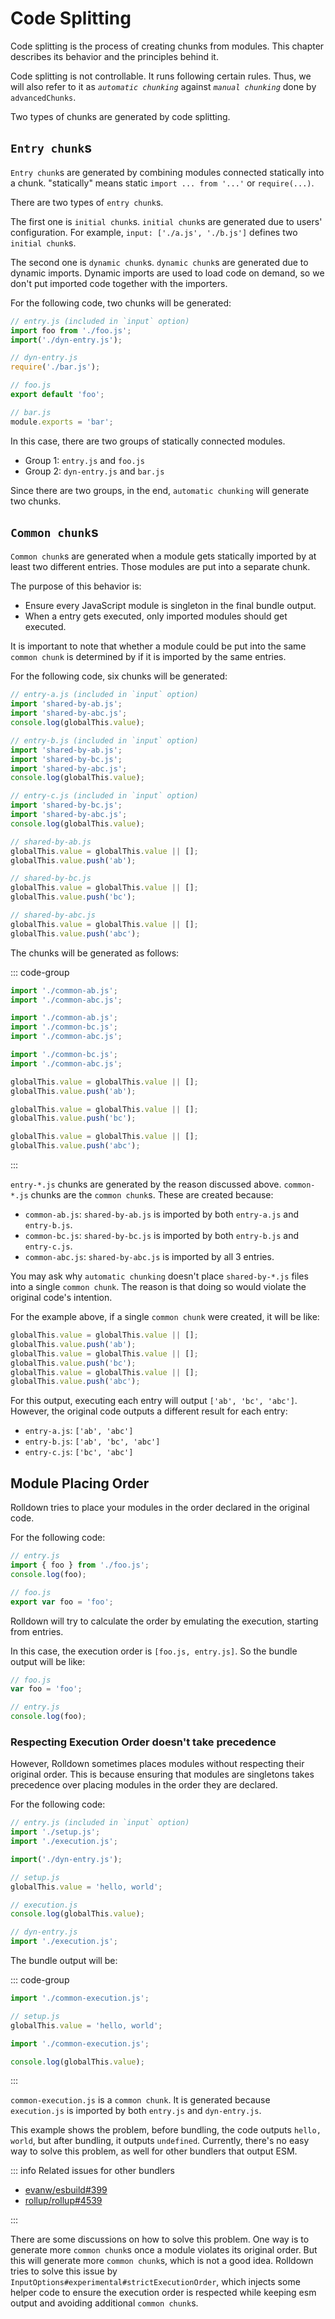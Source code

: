 # Code Splitting

Code splitting is the process of creating chunks from modules. This chapter describes its behavior and the principles behind it.

Code splitting is not controllable. It runs following certain rules. Thus, we will also refer to it as _`automatic chunking`_ against _`manual chunking`_ done by `advancedChunks`.

Two types of chunks are generated by code splitting.

## `Entry chunk`s

`Entry chunk`s are generated by combining modules connected statically into a chunk. "statically" means static `import ... from '...'` or `require(...)`.

There are two types of `entry chunk`s.

The first one is `initial chunk`s. `initial chunk`s are generated due to users' configuration. For example, `input: ['./a.js', './b.js']` defines two `initial chunk`s.

The second one is `dynamic chunk`s. `dynamic chunk`s are generated due to dynamic imports. Dynamic imports are used to load code on demand, so we don't put imported code together with the importers.

For the following code, two chunks will be generated:

```js
// entry.js (included in `input` option)
import foo from './foo.js';
import('./dyn-entry.js');

// dyn-entry.js
require('./bar.js');

// foo.js
export default 'foo';

// bar.js
module.exports = 'bar';
```

In this case, there are two groups of statically connected modules.

- Group 1: `entry.js` and `foo.js`
- Group 2: `dyn-entry.js` and `bar.js`

Since there are two groups, in the end, `automatic chunking` will generate two chunks.

## `Common chunk`s

`Common chunk`s are generated when a module gets statically imported by at least two different entries. Those modules are put into a separate chunk.

The purpose of this behavior is:

- Ensure every JavaScript module is singleton in the final bundle output.
- When a entry gets executed, only imported modules should get executed.

It is important to note that whether a module could be put into the same `common chunk` is determined by if it is imported by the same entries.

For the following code, six chunks will be generated:

```js
// entry-a.js (included in `input` option)
import 'shared-by-ab.js';
import 'shared-by-abc.js';
console.log(globalThis.value);

// entry-b.js (included in `input` option)
import 'shared-by-ab.js';
import 'shared-by-bc.js';
import 'shared-by-abc.js';
console.log(globalThis.value);

// entry-c.js (included in `input` option)
import 'shared-by-bc.js';
import 'shared-by-abc.js';
console.log(globalThis.value);

// shared-by-ab.js
globalThis.value = globalThis.value || [];
globalThis.value.push('ab');

// shared-by-bc.js
globalThis.value = globalThis.value || [];
globalThis.value.push('bc');

// shared-by-abc.js
globalThis.value = globalThis.value || [];
globalThis.value.push('abc');
```

The chunks will be generated as follows:

::: code-group

```js [entry-a.js]
import './common-ab.js';
import './common-abc.js';
```

```js [entry-b.js]
import './common-ab.js';
import './common-bc.js';
import './common-abc.js';
```

```js [entry-c.js]
import './common-bc.js';
import './common-abc.js';
```

```js [common-ab.js]
globalThis.value = globalThis.value || [];
globalThis.value.push('ab');
```

```js [common-bc.js]
globalThis.value = globalThis.value || [];
globalThis.value.push('bc');
```

```js [common-abc.js]
globalThis.value = globalThis.value || [];
globalThis.value.push('abc');
```

:::

`entry-*.js` chunks are generated by the reason discussed above. `common-*.js` chunks are the `common chunk`s. These are created because:

- `common-ab.js`: `shared-by-ab.js` is imported by both `entry-a.js` and `entry-b.js`.
- `common-bc.js`: `shared-by-bc.js` is imported by both `entry-b.js` and `entry-c.js`.
- `common-abc.js`: `shared-by-abc.js` is imported by all 3 entries.

You may ask why `automatic chunking` doesn't place `shared-by-*.js` files into a single `common chunk`. The reason is that doing so would violate the original code's intention.

For the example above, if a single `common chunk` were created, it will be like:

```js [common-all.js]
globalThis.value = globalThis.value || [];
globalThis.value.push('ab');
globalThis.value = globalThis.value || [];
globalThis.value.push('bc');
globalThis.value = globalThis.value || [];
globalThis.value.push('abc');
```

For this output, executing each entry will output `['ab', 'bc', 'abc']`. However, the original code outputs a different result for each entry:

- `entry-a.js`: `['ab', 'abc']`
- `entry-b.js`: `['ab', 'bc', 'abc']`
- `entry-c.js`: `['bc', 'abc']`

## Module Placing Order

Rolldown tries to place your modules in the order declared in the original code.

For the following code:

```js
// entry.js
import { foo } from './foo.js';
console.log(foo);

// foo.js
export var foo = 'foo';
```

Rolldown will try to calculate the order by emulating the execution, starting from entries.

In this case, the execution order is `[foo.js, entry.js]`. So the bundle output will be like:

```js [output.js]
// foo.js
var foo = 'foo';

// entry.js
console.log(foo);
```

### Respecting Execution Order doesn't take precedence

However, Rolldown sometimes places modules without respecting their original order. This is because ensuring that modules are singletons takes precedence over placing modules in the order they are declared.

For the following code:

```js
// entry.js (included in `input` option)
import './setup.js';
import './execution.js';

import('./dyn-entry.js');

// setup.js
globalThis.value = 'hello, world';

// execution.js
console.log(globalThis.value);

// dyn-entry.js
import './execution.js';
```

The bundle output will be:

::: code-group

```js [entry.js]
import './common-execution.js';

// setup.js
globalThis.value = 'hello, world';
```

```js [dyn-entry.js]
import './common-execution.js';
```

```js [common-execution.js]
console.log(globalThis.value);
```

:::

`common-execution.js` is a `common chunk`. It is generated because `execution.js` is imported by both `entry.js` and `dyn-entry.js`.

This example shows the problem, before bundling, the code outputs `hello, world`, but after bundling, it outputs `undefined`. Currently, there's no easy way to solve this problem, as well for other bundlers that output ESM.

::: info Related issues for other bundlers

- [evanw/esbuild#399](https://github.com/evanw/esbuild/issues/399)
- [rollup/rollup#4539](https://github.com/rollup/rollup/issues/4539)

:::

There are some discussions on how to solve this problem. One way is to generate more `common chunk`s once a module violates its original order. But this will generate more `common chunk`s, which is not a good idea. Rolldown tries to solve this issue by `InputOptions#experimental#strictExecutionOrder`, which injects some helper code to ensure the execution order is respected while keeping esm output and avoiding additional `common chunk`s.
